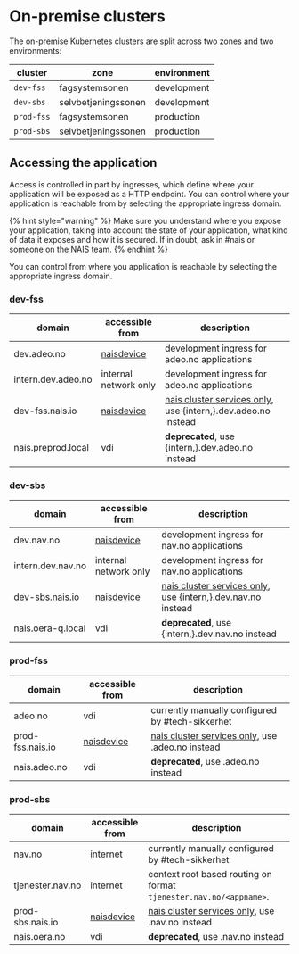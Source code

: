 # On-premise clusters

The on-premise Kubernetes clusters are split across two zones and two environments:

| cluster | zone | environment |
| ------- | ---- | ----------- |
| `dev-fss` | fagsystemsonen | development |
| `dev-sbs` | selvbetjeningssonen | development |
| `prod-fss` | fagsystemsonen | production |
| `prod-sbs` | selvbetjeningssonen | production |

## Accessing the application

Access is controlled in part by ingresses, which define where your application will be exposed as a HTTP endpoint.
You can control where your application is reachable from by selecting the appropriate ingress domain.

{% hint style="warning" %}
Make sure you understand where you expose your application, taking into account
the state of your application, what kind of data it exposes and how it is
secured. If in doubt, ask in #nais or someone on the NAIS team.
{% endhint %}

You can control from where you application is reachable by selecting the appropriate ingress domain.

### dev-fss

| domain | accessible from | description |
| ------ | --------------- | ----------- |
| dev.adeo.no | [naisdevice](../device/README.md) | development ingress for adeo.no applications |
| intern.dev.adeo.no | internal network only | development ingress for adeo.no applications |
| dev-fss.nais.io | [naisdevice](../device/README.md) | [nais cluster services only](https://github.com/navikt/pig/blob/master/kubeops/adr/004-common-ingresses.md), use {intern,}.dev.adeo.no instead |
| nais.preprod.local | vdi | **deprecated**, use {intern,}.dev.adeo.no instead |

### dev-sbs

| domain | accessible from | description |
| ------ | --------------- | ----------- |
| dev.nav.no | [naisdevice](../device/README.md) | development ingress for nav.no applications |
| intern.dev.nav.no | internal network only | development ingress for nav.no applications |
| dev-sbs.nais.io | [naisdevice](../device/README.md) | [nais cluster services only](https://github.com/navikt/pig/blob/master/kubeops/adr/004-common-ingresses.md), use {intern,}.dev.nav.no instead |
| nais.oera-q.local | vdi | **deprecated**, use {intern,}.dev.nav.no instead |

### prod-fss

| domain | accessible from | description |
| ------ | --------------- | ----------- |
| adeo.no | vdi | currently manually configured by #tech-sikkerhet |
| prod-fss.nais.io | [naisdevice](../device/README.md) | [nais cluster services only](https://github.com/navikt/pig/blob/master/kubeops/adr/004-common-ingresses.md), use .adeo.no instead |
| nais.adeo.no | vdi | **deprecated**, use .adeo.no instead |

### prod-sbs

| domain | accessible from | description |
| ------ | --------------- | ----------- |
| nav.no | internet | currently manually configured by #tech-sikkerhet |
| tjenester.nav.no | internet | context root based routing on format `tjenester.nav.no/<appname>`. |
| prod-sbs.nais.io | [naisdevice](../device/README.md) | [nais cluster services only](https://github.com/navikt/pig/blob/master/kubeops/adr/004-common-ingresses.md), use .nav.no instead |
| nais.oera.no | vdi | **deprecated**, use .nav.no instead |
